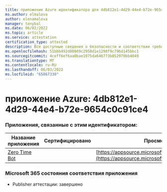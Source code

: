 ```yaml
---
title: приложение Azure идентификатора для 4db812e1-4d29-44e4-b72e-9654c0c91ce4
ms.author: elmalova
author: elenamalova
manager: tonybal
ms.date: 06/02/2022
ms.topic: article
ms.service: attestation
certification_type: attested
description: Все доступные сведения о безопасности и соответствии требованиям для 4db812e1-4d29-44e4-b72e-9654c0c91ce4.
ms.openlocfilehash: 51bbb492d80809c2958d1e1298f9c796d145bbc1
ms.sourcegitcommit: 4ceff6ef6aa0bae1075da646773b852970bb4049
ms.translationtype: MT
ms.contentlocale: ru-RU
ms.lasthandoff: 06/03/2022
ms.locfileid: "65867330"
---
```

# <a name="azure-app-id-4db812e1-4d29-44e4-b72e-9654c0c91ce4"></a>приложение Azure: 4db812e1-4d29-44e4-b72e-9654c0c91ce4


### <a name="apps-associated-with-this-id"></a>Приложения, связанные с этим идентификатором:
| **Название приложения** | **Сертифицировано** | **Просмотр в AppSource** |
|--------------|---------------|-----------------------|
| [Zero Time Bot](../forward/WA200003717.md) |  | [https://appsource.microsoft.com/product/office/WA200003717](https://appsource.microsoft.com/product/office/WA200003717) |

### <a name="microsoft-365-app-compliance-status"></a>Microsoft 365 состояния соответствия приложения
- Publisher аттестации: завершено
